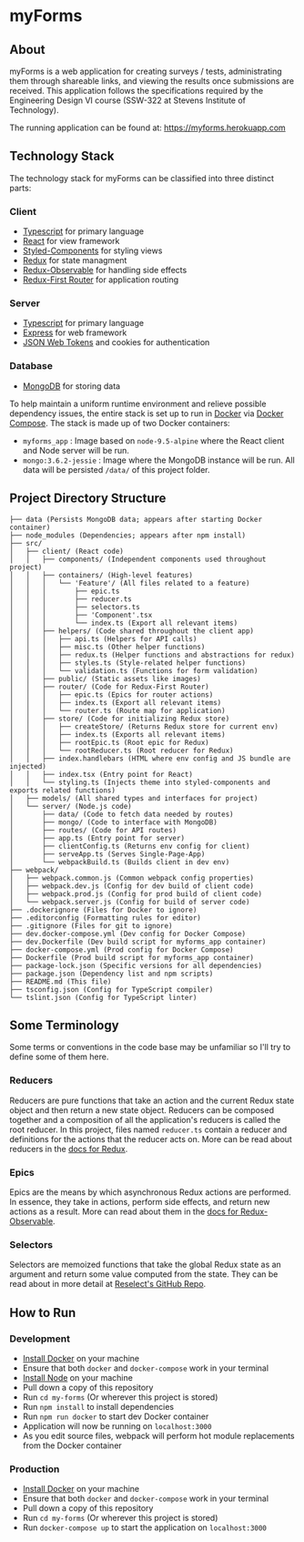 # myForms

## About
myForms is a web application for creating surveys / tests, administrating them through shareable links, and viewing the results once submissions are received. This application follows the specifications required by the Engineering Design VI course (SSW-322 at Stevens Institute of Technology).

The running application can be found at: https://myforms.herokuapp.com

## Technology Stack
The technology stack for myForms can be classified into three distinct parts:

### Client
- [Typescript](https://www.typescriptlang.org/) for primary language
- [React](https://reactjs.org/) for view framework
- [Styled-Components](https://www.styled-components.com/) for styling views
- [Redux](https://redux.js.org/) for state managment
- [Redux-Observable](https://redux-observable.js.org/) for handling side effects
- [Redux-First Router](https://github.com/faceyspacey/redux-first-router) for application routing

### Server
- [Typescript](https://www.typescriptlang.org/) for primary language
- [Express](https://expressjs.com/) for web framework
- [JSON Web Tokens](https://jwt.io/) and cookies for authentication

### Database
- [MongoDB](https://www.mongodb.com/) for storing data

To help maintain a uniform runtime environment and relieve possible dependency issues, the entire stack is set up to run in [Docker](https://www.docker.com/) via [Docker Compose](https://docs.docker.com/compose/). The stack is made up of two Docker containers:

- `myforms_app` : Image based on `node-9.5-alpine` where the React client and Node server will be run.
- `mongo:3.6.2-jessie` : Image where the MongoDB instance will be run. All data will be persisted `/data/` of this project folder.

## Project Directory Structure
```
├── data (Persists MongoDB data; appears after starting Docker container)
├── node_modules (Dependencies; appears after npm install)
├── src/
│   ├── client/ (React code)
│   │   ├── components/ (Independent components used throughout project)
│   │   ├── containers/ (High-level features)
│   │   │   └── 'Feature'/ (All files related to a feature)
│   │   │       ├── epic.ts
│   │   │       ├── reducer.ts
│   │   │       ├── selectors.ts
│   │   │       ├── 'Component'.tsx
│   │   │       └── index.ts (Export all relevant items)
│   │   ├── helpers/ (Code shared throughout the client app)
│   │   │   ├── api.ts (Helpers for API calls)
│   │   │   ├── misc.ts (Other helper functions)
│   │   │   ├── redux.ts (Helper functions and abstractions for redux)
│   │   │   ├── styles.ts (Style-related helper functions)
│   │   │   └── validation.ts (Functions for form validation)
│   │   ├── public/ (Static assets like images)
│   │   ├── router/ (Code for Redux-First Router)
│   │   │   ├── epic.ts (Epics for router actions)
│   │   │   ├── index.ts (Export all relevant items)
│   │   │   └── router.ts (Route map for application)
│   │   ├── store/ (Code for initializing Redux store)
│   │   │   ├── createStore/ (Returns Redux store for current env)
│   │   │   ├── index.ts (Exports all relevant items)
│   │   │   ├── rootEpic.ts (Root epic for Redux)
│   │   │   └── rootReducer.ts (Root reducer for Redux)
│   │   ├── index.handlebars (HTML where env config and JS bundle are injected)
│   │   ├── index.tsx (Entry point for React)
│   │   └── styling.ts (Injects theme into styled-components and exports related functions)
│   ├── models/ (All shared types and interfaces for project)
│   └── server/ (Node.js code)
│       ├── data/ (Code to fetch data needed by routes)
│       ├── mongo/ (Code to interface with MongoDB)
│       ├── routes/ (Code for API routes)
│       ├── app.ts (Entry point for server)
│       ├── clientConfig.ts (Returns env config for client)
│       ├── serveApp.ts (Serves Single-Page-App)
│       └── webpackBuild.ts (Builds client in dev env)
├── webpack/
│   ├── webpack.common.js (Common webpack config properties)
│   ├── webpack.dev.js (Config for dev build of client code)
│   ├── webpack.prod.js (Config for prod build of client code)
│   └── webpack.server.js (Config for build of server code)
├── .dockerignore (Files for Docker to ignore)
├── .editorconfig (Formatting rules for editor)
├── .gitignore (Files for git to ignore)
├── dev.docker-compose.yml (Dev config for Docker Compose)
├── dev.Dockerfile (Dev build script for myforms_app container)
├── docker-compose.yml (Prod config for Docker Compose)
├── Dockerfile (Prod build script for myforms_app container)
├── package-lock.json (Specific versions for all dependencies)
├── package.json (Dependency list and npm scripts)
├── README.md (This file)
├── tsconfig.json (Config for TypeScript compiler)
└── tslint.json (Config for TypeScript linter)
```

## Some Terminology
Some terms or conventions in the code base may be unfamiliar so I'll try to define some of them here.

### Reducers
Reducers are pure functions that take an action and the current Redux state object and then return a new state object. Reducers can be composed together and a composition of all the application's reducers is called the root reducer. In this project, files named `reducer.ts` contain a reducer and definitions for the actions that the reducer acts on. More can be read about reducers in the [docs for Redux](https://redux.js.org/docs/basics/Reducers.html).

### Epics
Epics are the means by which asynchronous Redux actions are performed. In essence, they take in actions, perform side effects, and return new actions as a result. More can read about them in the [docs for Redux-Observable](https://redux-observable.js.org/docs/basics/Epics.html).

### Selectors
Selectors are memoized functions that take the global Redux state as an argument and return some value computed from the state. They can be read about in more detail at [Reselect's GitHub Repo](https://github.com/reactjs/reselect).

## How to Run

### Development
- [Install Docker](https://www.docker.com/community-edition#/download) on your machine
- Ensure that both `docker` and `docker-compose` work in your terminal
- [Install Node](https://nodejs.org/en/) on your machine
- Pull down a copy of this repository
- Run `cd my-forms` (Or wherever this project is stored)
- Run `npm install` to install dependencies
- Run `npm run docker` to start dev Docker container
- Application will now be running on `localhost:3000`
- As you edit source files, webpack will perform hot module replacements from the Docker container

### Production
- [Install Docker](https://www.docker.com/community-edition#/download) on your machine
- Ensure that both `docker` and `docker-compose` work in your terminal
- Pull down a copy of this repository
- Run `cd my-forms` (Or wherever this project is stored)
- Run `docker-compose up` to start the application on `localhost:3000`
